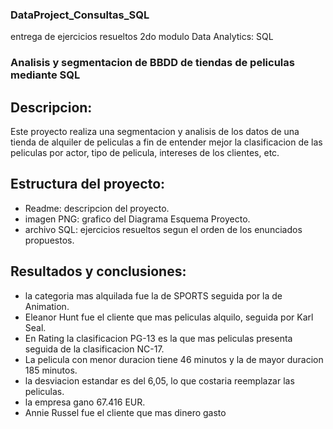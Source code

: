 ### DataProject_Consultas_SQL
entrega de ejercicios resueltos 2do modulo Data Analytics: SQL

### Analisis y segmentacion de BBDD de tiendas de peliculas mediante SQL 

## Descripcion:
Este proyecto realiza una segmentacion y analisis de los datos de una tienda de alquiler de peliculas a fin de entender mejor la clasificacion de las peliculas por actor, tipo de pelicula, intereses de los clientes, etc. 

## Estructura del proyecto:
- Readme: descripcion del proyecto.
- imagen PNG: grafico del Diagrama Esquema Proyecto.
- archivo SQL: ejercicios resueltos segun el orden de los enunciados propuestos. 

## Resultados y conclusiones: 
- la categoria mas alquilada fue la de SPORTS seguida por la de Animation.
- Eleanor Hunt fue el cliente que mas peliculas alquilo, seguida por Karl Seal.
- En Rating la clasificacion PG-13 es la que mas peliculas presenta seguida de la clasificacion NC-17. 
- La pelicula con menor duracion tiene 46 minutos y la de mayor duracion 185 minutos.
- la desviacion estandar es del 6,05, lo que costaria reemplazar las peliculas.
- la empresa gano 67.416 EUR.
- Annie Russel fue el cliente que mas dinero gasto 